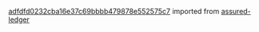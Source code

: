 [adfdfd0232cba16e37c69bbbb479878e552575c7](https://github.com/insolar/assured-ledger/commit/adfdfd0232cba16e37c69bbbb479878e552575c7) imported from [assured-ledger](https://github.com/insolar/assured-ledger)
